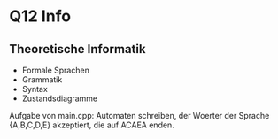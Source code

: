 # Q12 Info

## Theoretische Informatik

  - Formale Sprachen
  - Grammatik
  - Syntax
  - Zustandsdiagramme

  Aufgabe von main.cpp:
    Automaten schreiben, der Woerter der Sprache {A,B,C,D,E} akzeptiert, die auf ACAEA enden.
